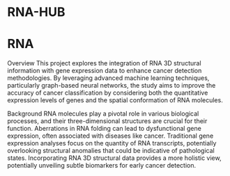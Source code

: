 # RNA-HUB
# RNA
Overview
This project explores the integration of RNA 3D structural information with gene expression data to enhance cancer detection methodologies. By leveraging advanced machine learning techniques, particularly graph-based neural networks, the study aims to improve the accuracy of cancer classification by considering both the quantitative expression levels of genes and the spatial conformation of RNA molecules.

Background
RNA molecules play a pivotal role in various biological processes, and their three-dimensional structures are crucial for their function. Aberrations in RNA folding can lead to dysfunctional gene expression, often associated with diseases like cancer. Traditional gene expression analyses focus on the quantity of RNA transcripts, potentially overlooking structural anomalies that could be indicative of pathological states. Incorporating RNA 3D structural data provides a more holistic view, potentially unveiling subtle biomarkers for early cancer detection.
